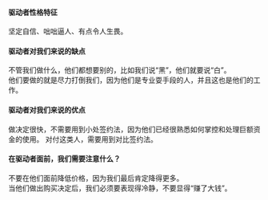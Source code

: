 #### 驱动者性格特征
坚定自信、咄咄逼人、有点令人生畏。    
    
#### 驱动者对我们来说的缺点
不管我们做什么，他们都想要别的，比如我们说“黑”，他们就要说“白”。  
他们要做的就是尽力打倒我们，因为他们是专业耍手段的人，并且这也是他们的工作。
    
#### 驱动者对我们来说的优点
做决定很快，不需要用到小处签约法，因为他们已经很熟悉如何掌控和处理巨额资金的使用。    对付这类人，需要用到对比签约法。
    
#### 在驱动者面前，我们需要注意什么？
不要在他们面前降低价格，因为我们最后肯定降得更多。    
当他们做出购买决定后，我们必须要表现得冷静，不要显得“赚了大钱”。

